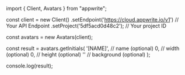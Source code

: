 import { Client, Avatars } from "appwrite";

const client = new Client()
    .setEndpoint('https://cloud.appwrite.io/v1') // Your API Endpoint
    .setProject('5df5acd0d48c2'); // Your project ID

const avatars = new Avatars(client);

const result = avatars.getInitials(
    '[NAME]', // name (optional)
    0, // width (optional)
    0, // height (optional)
    '' // background (optional)
);

console.log(result);
